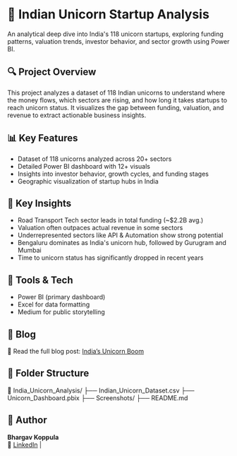 # 🦄 Indian Unicorn Startup Analysis

An analytical deep dive into India's 118 unicorn startups, exploring funding patterns, valuation trends, investor behavior, and sector growth using Power BI.

## 🔍 Project Overview
This project analyzes a dataset of 118 Indian unicorns to understand where the money flows, which sectors are rising, and how long it takes startups to reach unicorn status. It visualizes the gap between funding, valuation, and revenue to extract actionable business insights.

## 📊 Key Features
- Dataset of 118 unicorns analyzed across 20+ sectors
- Detailed Power BI dashboard with 12+ visuals
- Insights into investor behavior, growth cycles, and funding stages
- Geographic visualization of startup hubs in India

## 🚀 Key Insights
- Road Transport Tech sector leads in total funding (~$2.2B avg.)
- Valuation often outpaces actual revenue in some sectors
- Underrepresented sectors like API & Automation show strong potential
- Bengaluru dominates as India's unicorn hub, followed by Gurugram and Mumbai
- Time to unicorn status has significantly dropped in recent years

## 📌 Tools & Tech
- Power BI (primary dashboard)
- Excel for data formatting
- Medium for public storytelling

## 📝 Blog
📖 Read the full blog post: [India’s Unicorn Boom](https://medium.com/@bhargavkoppula/indias-unicorn-boom-what-118-startups-reveal-about-the-nation-s-next-economic-leap-3a8f47224240)
## 📂 Folder Structure
📁 India_Unicorn_Analysis/
├── Indian_Unicorn_Dataset.csv
├── Unicorn_Dashboard.pbix
├── Screenshots/
├── README.md


## 🙌 Author
**Bhargav Koppula**  
🔗 [LinkedIn](https://linkedin.com/in/bhargav-koppula) |
